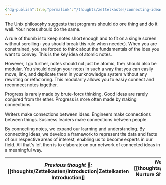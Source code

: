 ```yaml
---
{"dg-publish":true,"permalink":"/thoughts/zettelkasten/connecting-ideas/","title":"Connecting Ideas","created":"2025-08-26T19:46:54.838+01:00","updated":"2025-08-29T20:36:08.533+01:00"}
---
```


The Unix philosophy suggests that programs should do one thing and do it well. Your notes should do the same.

A rule of thumb is to keep notes short enough and to fit on a single screen without scrolling ( you should break this rule when needed). When you are constrained, you are forced to think about the fundamentals of the idea you want to convey. This is the key idea of atomic notes.

However, I go further, notes should not just be atomic, they should also be modular. You should design your notes in such a way that you can easily move, link, and duplicate them in your knowledge system without any rewriting or refactoring. This modularity allows you to easily connect and reconnect notes together.

Progress is rarely made by brute-force thinking. Good ideas are rarely conjured from the ether. Progress is more often made by making connections.

Writers make connections between ideas. Engineers make connections between things. Business leaders make connections between people.

By connecting notes, we expand our learning and understanding. By connecting ideas, we develop a framework to represent the data and facts of our respective areas of interest, enabling us to become experts in our field. All that's left then is to elaborate on our network of connected ideas in a meaningful way.


| *Previous thought 💭:* [[thoughts/Zettelkasten/Introduction\|Zettelkasten Introduction]] | *Next thought 💭:* [[thoughts/Zettelkasten/Capture Nurture Share\|Capture, Nuture, Share]] |
| ------------------------------------------------------------------------------------ | ------------------------------------------------------------------------------------- |
